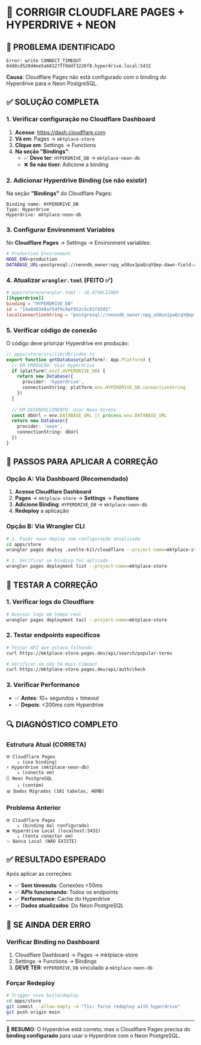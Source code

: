 # 🔧 CORRIGIR CLOUDFLARE PAGES + HYPERDRIVE + NEON

## 🚨 **PROBLEMA IDENTIFICADO**

```
Error: write CONNECT_TIMEOUT 8dd8cd520d4ee5a68127ff0ddf3226f8.hyperdrive.local:5432
```

**Causa**: Cloudflare Pages não está configurado com o binding do Hyperdrive para o Neon PostgreSQL.

## ✅ **SOLUÇÃO COMPLETA**

### **1. Verificar configuração no Cloudflare Dashboard**

1. **Acesse**: https://dash.cloudflare.com
2. **Vá em**: Pages → `mktplace-store` 
3. **Clique em**: Settings → Functions
4. **Na seção "Bindings"**:
   - ✅ **Deve ter**: `HYPERDRIVE_DB` → `mktplace-neon-db`
   - ❌ **Se não tiver**: Adicione a binding

### **2. Adicionar Hyperdrive Binding (se não existir)**

Na seção **"Bindings"** do Cloudflare Pages:

```
Binding name: HYPERDRIVE_DB
Type: Hyperdrive
Hyperdrive: mktplace-neon-db
```

### **3. Configurar Environment Variables**

No **Cloudflare Pages** → Settings → Environment variables:

```bash
# Production Environment
NODE_ENV=production
DATABASE_URL=postgresql://neondb_owner:npg_wS8ux1paQcqY@ep-dawn-field-acydf752-pooler.sa-east-1.aws.neon.tech/neondb?sslmode=require
```

### **4. Atualizar `wrangler.toml` (FEITO ✅)**

```toml
# apps/store/wrangler.toml - JÁ ATUALIZADO
[[hyperdrive]]
binding = "HYPERDRIVE_DB"
id = "14a8dd340a754f9c9afd52c5c81fd3d3"
localConnectionString = "postgresql://neondb_owner:npg_wS8ux1paQcqY@ep-dawn-field-acydf752-pooler.sa-east-1.aws.neon.tech/neondb?sslmode=require"
```

### **5. Verificar código de conexão**

O código deve priorizar Hyperdrive em produção:

```typescript
// apps/store/src/lib/db/index.ts
export function getDatabase(platform?: App.Platform) {
  // EM PRODUÇÃO: Usar Hyperdrive
  if (platform?.env?.HYPERDRIVE_DB) {
    return new Database({
      provider: 'hyperdrive',
      connectionString: platform.env.HYPERDRIVE_DB.connectionString
    })
  }
  
  // EM DESENVOLVIMENTO: Usar Neon direto
  const dbUrl = env.DATABASE_URL || process.env.DATABASE_URL
  return new Database({
    provider: 'neon',
    connectionString: dbUrl
  })
}
```

## 🚀 **PASSOS PARA APLICAR A CORREÇÃO**

### **Opção A: Via Dashboard (Recomendado)**

1. **Acesse Cloudflare Dashboard**
2. **Pages** → `mktplace-store` → **Settings** → **Functions**
3. **Adicione Binding**: `HYPERDRIVE_DB` → `mktplace-neon-db`
4. **Redeploy** a aplicação

### **Opção B: Via Wrangler CLI**

```bash
# 1. Fazer novo deploy com configuração atualizada
cd apps/store
wrangler pages deploy .svelte-kit/cloudflare --project-name=mktplace-store

# 2. Verificar se binding foi aplicado
wrangler pages deployment list --project-name=mktplace-store
```

## 🧪 **TESTAR A CORREÇÃO**

### **1. Verificar logs do Cloudflare**

```bash
# Acessar logs em tempo real
wrangler pages deployment tail --project-name=mktplace-store
```

### **2. Testar endpoints específicos**

```bash
# Testar API que estava falhando
curl https://mktplace-store.pages.dev/api/search/popular-terms

# Verificar se não há mais timeout
curl https://mktplace-store.pages.dev/api/auth/check
```

### **3. Verificar Performance**

- ✅ **Antes**: 10+ segundos + timeout
- ✅ **Depois**: <200ms com Hyperdrive

## 🔍 **DIAGNÓSTICO COMPLETO**

### **Estrutura Atual (CORRETA)**

```
🌐 Cloudflare Pages
    ↓ (usa binding)
⚡ Hyperdrive (mktplace-neon-db)
    ↓ (conecta em)
🗄️ Neon PostgreSQL
    ↓ (contém)
📊 Dados Migrados (101 tabelas, 46MB)
```

### **Problema Anterior**

```
🌐 Cloudflare Pages
    ↓ (binding mal configurado)
❌ Hyperdrive Local (localhost:5432)
    ↓ (tenta conectar em)
💥 Banco Local (NÃO EXISTE)
```

## ✅ **RESULTADO ESPERADO**

Após aplicar as correções:

- ✅ **Sem timeouts**: Conexões <50ms
- ✅ **APIs funcionando**: Todos os endpoints
- ✅ **Performance**: Cache do Hyperdrive
- ✅ **Dados atualizados**: Do Neon PostgreSQL

## 🚨 **SE AINDA DER ERRO**

### **Verificar Binding no Dashboard**

1. Cloudflare Dashboard → Pages → mktplace-store
2. Settings → Functions → Bindings
3. **DEVE TER**: `HYPERDRIVE_DB` vinculado a `mktplace-neon-db`

### **Forçar Redeploy**

```bash
# Trigger novo build/deploy
cd apps/store
git commit --allow-empty -m "fix: force redeploy with hyperdrive"
git push origin main
```

---

🎯 **RESUMO**: O Hyperdrive está correto, mas o Cloudflare Pages precisa do **binding configurado** para usar o Hyperdrive com o Neon PostgreSQL. 